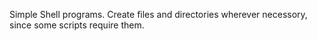 Simple Shell programs. Create files and directories wherever necessory, since some scripts require them.
